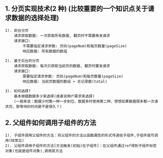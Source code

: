## 1. 分页实现技术(2 种) (比较重要的一个知识点关于请求数据的选择处理)

    1). 前台分页
        请求获取数据: 一次获取所有数据, 翻页时不需要再发请求
        请求接口:
            不需要指定请求参数: 页码(pageNum)和每页数量(pageSize)
            响应数据: 所有数据的数组

    2). 基于后台的分页
        请求获取数据: 每次只获取当前页的数据, 翻页时要发请求
        请求接口:
            需要指定请求参数: 页码(pageNum)和每页数量(pageSize)
            响应数据: 当前页数据的数组 + 总记录数(total)

    3). 如何选择?
        基本根据数据多少来选择(或者说用户需求来选择)
    	(一般来说：数据少时第一种一步到位，数据多时使用第二种，想想如果数据很多都一次请求完，那等待的时间是不是很久？)

## 2. 父组件如何调用子组件的方法

    1). 子组件调用父组件的方法：将父组件的方法以函数属性的形式传递给子组件,子组件就可调用(较常见)
    2). 父组件调用子组件的方法[方法触发(初始)在子组件]：在父组件通过ref得到子组件标签对象(也就是组件对象),调用其方法
